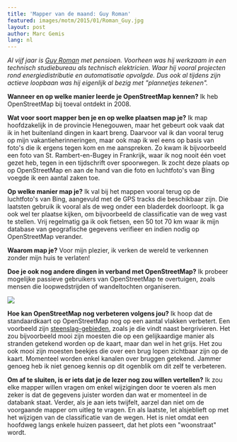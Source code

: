 ```yaml
---
title: 'Mapper van de maand: Guy Roman'
featured: images/motm/2015/01/Roman_Guy.jpg
layout: post
author: Marc Gemis
lang: nl
---
```


​_Al vijf jaar is <a href="http://www.openstreetmap.org/user/Roman%20Guy">Guy Roman</a> met pensioen. Voorheen was hij werkzaam in een technisch studiebureau als technisch elektricien. Waar hij vooral projecten rond energiedistributie en automatisatie opvolgde. Dus ook al tijdens zijn actieve loopbaan was hij eigenlijk al bezig met "plannetjes tekenen"._
 
**Wanneer en op welke manier leerde je OpenStreetMap kennen?**
Ik heb OpenStreetMap bij toeval ontdekt in 2008.
 
**Wat voor soort mapper ben je en op welke plaatsen map je?**
Ik map hoofdzakelijk in de provincie Henegouwen, maar het gebeurt ook vaak dat ik in het buitenland dingen in kaart breng. Daarvoor val ik dan vooral terug op mijn vakantieherinneringen, maar ook map ik wel eens op basis van foto's die ik ergens tegen kom en me aanspreken. Zo kwam ik bijvoorbeeld een foto van St. Rambert-en-Bugey in Frankrijk, waar ik nog nooit één voet gezet heb, tegen in een tijdschrift over spoorwegen. Ik zocht deze plaats op op OpenStreetMap en aan de hand van die foto en luchtfoto's van Bing voegde ik een aantal zaken toe.
 
**Op welke manier map je?**
Ik val bij het mappen vooral terug op de luchtfoto's van Bing, aangevuld met de GPS tracks die beschikbaar zijn. Die laatsten gebruik ik vooral als de weg onder een bladerdek doorloopt. Ik ga ook wel ter plaatse kijken, om bijvoorbeeld de classificatie van de weg vast te stellen. Vrij regelmatig ga ik ook fietsen, een 50 tot 70 km waar ik mijn database van geografische gegevens verifieer en indien nodig op OpenStreetMap verander.

**Waarom map je?**
Voor mijn plezier, ik verken de wereld te verkennen zonder mijn huis te verlaten!

**Doe je ook nog andere dingen in verband met OpenStreetMap?**
Ik probeer mogelijke passieve gebruikers van OpenStreetMap te overtuigen, zoals mensen die loopwedstrijden of wandeltochten organiseren.

<a href="http://hdyc.neis-one.org/?Roman%20Guy"><img src="{{ site.baseurl }}/assets/images/motm/2015/01/hdyc_Roman_Guy.png"/></a>

**Hoe kan OpenStreetMap nog verbeteren volgens jou?**
Ik hoop dat de standaardkaart op OpenStreetMap nog op een aantal vlakken verbetert. Een voorbeeld zijn [steenslag-gebieden](http://wiki.openstreetmap.org/wiki/Tag:natural%3Dscree), zoals je die vindt naast bergrivieren. Het zou bijvoorbeeld mooi zijn moesten die op een gelijkaardige manier als stranden getekend worden op de kaart, maar dan wel in het grijs. Het zou ook mooi zijn moesten beekjes die over een brug lopen zichtbaar zijn op de kaart. Momenteel worden enkel kanalen over bruggen getekend. Jammer genoeg heb ik niet genoeg kennis op dit ogenblik om dit zelf te verbeteren.

**Om af te sluiten, is er iets dat je de lezer nog zou willen vertellen?**
Ik zou elke mapper willen vragen om enkel wijzigingen door te voeren als men zeker is dat de gegevens juister worden dan wat er momenteel in de databank staat. Verder, als je aan iets twijfelt, aarzel dan niet om de voorgaande mapper om uitleg te vragen. En als laatste, let alsjeblieft op met het wijzigen van de classificatie van de wegen. Het is niet omdat een hoofdweg langs enkele huizen passeert, dat het plots een "woonstraat" wordt.
